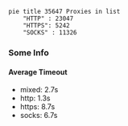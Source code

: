 
```mermaid
pie title 35647 Proxies in list
    "HTTP" : 23047
    "HTTPS": 5242
    "SOCKS" : 11326
```

### Some Info
#### Average Timeout

- mixed: 2.7s
- http: 1.3s
- https: 8.7s
- socks: 6.7s